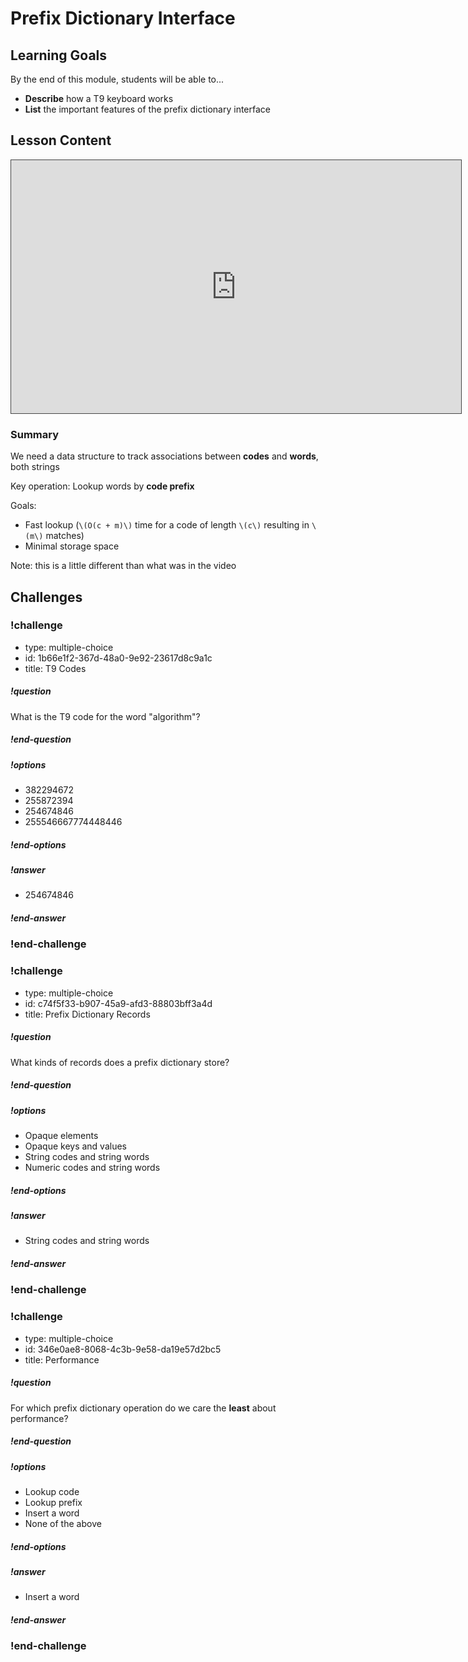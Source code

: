# Prefix Dictionary Interface

## Learning Goals

By the end of this module, students will be able to...

- **Describe** how a T9 keyboard works
- **List** the important features of the prefix dictionary interface

## Lesson Content

<iframe src="https://adaacademy.hosted.panopto.com/Panopto/Pages/Embed.aspx?id=559f97a6-fd0a-49c3-b02d-abcf013221fa&autoplay=false&offerviewer=true&showtitle=true&showbrand=false&start=0&interactivity=all" width=720 height=405 style="border: 1px solid #464646;" allowfullscreen allow="autoplay"></iframe>

### Summary

We need a data structure to track associations between **codes** and **words**, both strings

Key operation: Lookup words by **code prefix**

Goals:

- Fast lookup (`\(O(c + m)\)` time for a code of length `\(c\)` resulting in `\(m\)` matches)
- Minimal storage space

Note: this is a little different than what was in the video

## Challenges

<!-- >>>>>>>>>>>>>>>>>>>>>> BEGIN CHALLENGE >>>>>>>>>>>>>>>>>>>>>> -->
<!-- Replace everything in square brackets [] and remove brackets  -->

### !challenge

* type: multiple-choice
* id: 1b66e1f2-367d-48a0-9e92-23617d8c9a1c
* title: T9 Codes

##### !question

What is the T9 code for the word "algorithm"?

##### !end-question

##### !options

* 382294672
* 255872394
* 254674846
* 255546667774448446

##### !end-options

##### !answer

* 254674846

##### !end-answer

<!-- other optional sections -->
<!-- !hint - !end-hint (markdown, users can see after a failed attempt) -->
<!-- !rubric - !end-rubric (markdown, instructors can see while scoring a checkpoint) -->
<!-- !explanation - !end-explanation (markdown, students can see after answering correctly) -->

### !end-challenge

<!-- ======================= END CHALLENGE ======================= -->
<!-- >>>>>>>>>>>>>>>>>>>>>> BEGIN CHALLENGE >>>>>>>>>>>>>>>>>>>>>> -->
<!-- Replace everything in square brackets [] and remove brackets  -->

### !challenge

* type: multiple-choice
* id: c74f5f33-b907-45a9-afd3-88803bff3a4d
* title: Prefix Dictionary Records

##### !question

What kinds of records does a prefix dictionary store?

##### !end-question

##### !options

* Opaque elements
* Opaque keys and values
* String codes and string words
* Numeric codes and string words

##### !end-options

##### !answer

* String codes and string words

##### !end-answer

<!-- other optional sections -->
<!-- !hint - !end-hint (markdown, users can see after a failed attempt) -->
<!-- !rubric - !end-rubric (markdown, instructors can see while scoring a checkpoint) -->
<!-- !explanation - !end-explanation (markdown, students can see after answering correctly) -->

### !end-challenge

<!-- ======================= END CHALLENGE ======================= -->

<!-- >>>>>>>>>>>>>>>>>>>>>> BEGIN CHALLENGE >>>>>>>>>>>>>>>>>>>>>> -->
<!-- Replace everything in square brackets [] and remove brackets  -->

### !challenge

* type: multiple-choice
* id: 346e0ae8-8068-4c3b-9e58-da19e57d2bc5
* title: Performance

##### !question

For which prefix dictionary operation do we care the **least** about performance?

##### !end-question

##### !options

* Lookup code
* Lookup prefix
* Insert a word
* None of the above

##### !end-options

##### !answer

* Insert a word

##### !end-answer

<!-- other optional sections -->
<!-- !hint - !end-hint (markdown, users can see after a failed attempt) -->
<!-- !rubric - !end-rubric (markdown, instructors can see while scoring a checkpoint) -->
<!-- !explanation - !end-explanation (markdown, students can see after answering correctly) -->

### !end-challenge

<!-- ======================= END CHALLENGE ======================= -->
